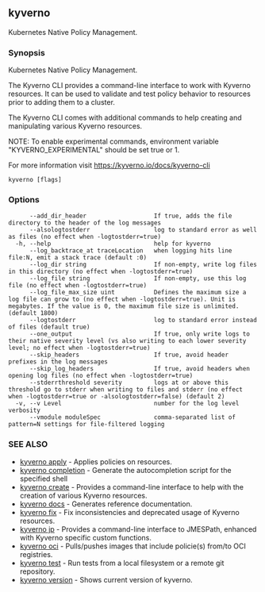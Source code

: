 ## kyverno

Kubernetes Native Policy Management.

### Synopsis

Kubernetes Native Policy Management.
  
  The Kyverno CLI provides a command-line interface to work with Kyverno resources.
  It can be used to validate and test policy behavior to resources prior to adding them to a cluster.
  
  The Kyverno CLI comes with additional commands to help creating and manipulating various Kyverno resources.
  
  NOTE: To enable experimental commands, environment variable "KYVERNO_EXPERIMENTAL" should be set true or 1.

  For more information visit https://kyverno.io/docs/kyverno-cli

```
kyverno [flags]
```

### Options

```
      --add_dir_header                   If true, adds the file directory to the header of the log messages
      --alsologtostderr                  log to standard error as well as files (no effect when -logtostderr=true)
  -h, --help                             help for kyverno
      --log_backtrace_at traceLocation   when logging hits line file:N, emit a stack trace (default :0)
      --log_dir string                   If non-empty, write log files in this directory (no effect when -logtostderr=true)
      --log_file string                  If non-empty, use this log file (no effect when -logtostderr=true)
      --log_file_max_size uint           Defines the maximum size a log file can grow to (no effect when -logtostderr=true). Unit is megabytes. If the value is 0, the maximum file size is unlimited. (default 1800)
      --logtostderr                      log to standard error instead of files (default true)
      --one_output                       If true, only write logs to their native severity level (vs also writing to each lower severity level; no effect when -logtostderr=true)
      --skip_headers                     If true, avoid header prefixes in the log messages
      --skip_log_headers                 If true, avoid headers when opening log files (no effect when -logtostderr=true)
      --stderrthreshold severity         logs at or above this threshold go to stderr when writing to files and stderr (no effect when -logtostderr=true or -alsologtostderr=false) (default 2)
  -v, --v Level                          number for the log level verbosity
      --vmodule moduleSpec               comma-separated list of pattern=N settings for file-filtered logging
```

### SEE ALSO

* [kyverno apply](kyverno_apply.md)	 - Applies policies on resources.
* [kyverno completion](kyverno_completion.md)	 - Generate the autocompletion script for the specified shell
* [kyverno create](kyverno_create.md)	 - Provides a command-line interface to help with the creation of various Kyverno resources.
* [kyverno docs](kyverno_docs.md)	 - Generates reference documentation.
* [kyverno fix](kyverno_fix.md)	 - Fix inconsistencies and deprecated usage of Kyverno resources.
* [kyverno jp](kyverno_jp.md)	 - Provides a command-line interface to JMESPath, enhanced with Kyverno specific custom functions.
* [kyverno oci](kyverno_oci.md)	 - Pulls/pushes images that include policie(s) from/to OCI registries.
* [kyverno test](kyverno_test.md)	 - Run tests from a local filesystem or a remote git repository.
* [kyverno version](kyverno_version.md)	 - Shows current version of kyverno.

